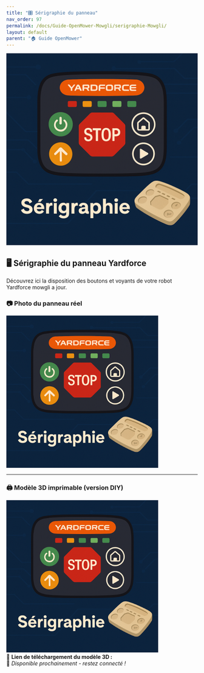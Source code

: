 ```yaml
---
title: "🎛️ Sérigraphie du panneau"
nav_order: 97
permalink: /docs/Guide-OpenMower-Mowgli/serigraphie-Mowgli/
layout: default
parent: "🏠 Guide OpenMower"
---
```


![Illustration du panneau Yardforce](/img/illustration-serigraphie.png)

## 🖥️ Sérigraphie du panneau Yardforce

Découvrez ici la disposition des boutons et voyants de votre robot Yardforce mowgli a jour.

### 📷 Photo du panneau réel

<div style={{ textAlign: "center" }}>
  <img src="/img/illustration-serigraphie.png" alt="Illustration panneau Yardforce" width="400px" />
</div>

---

### 🖨️ Modèle 3D imprimable (version DIY)

<div style={{ textAlign: "center" }}>
  <img src="/img/illustration-serigraphie.png" alt="Aperçu modèle 3D panneau Yardforce" width="400px" />
</div>

<div className="alert alert--warning" style={{ textAlign: "center" }}>
  🔗 <strong>Lien de téléchargement du modèle 3D :</strong><br />
  🚧 <em>Disponible prochainement - restez connecté !</em>
</div>